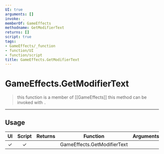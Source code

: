 ```yaml
---
UI: true
arguments: []
invoke: .
memberOf: GameEffects
methodname: GetModifierText
returns: []
script: true
tags:
- GameEffects/_function
- function/UI
- function/script
title: GameEffects.GetModifierText
---
```

# GameEffects.GetModifierText
> this function is a member of [[GameEffects]]
> this method can be invoked with `.`
-----
## Usage
|  UI | Script | Returns | Function | Arguments |
|:---:|:------:|-------:|:--------:|:---------|
|✓|✓||GameEffects.GetModifierText||
